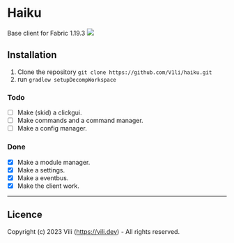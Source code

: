# Haiku
Base client for Fabric 1.19.3
![](https://github.com/V1li/haiku/blob/master/src/main/resources/assets/haiku/icon.png)

## Installation
1. Clone the repository `git clone https://github.com/V1li/haiku.git`
2. run `gradlew setupDecompWorkspace`

### Todo
- [ ] Make (skid) a clickgui.
- [ ] Make commands and a command manager.
- [ ] Make a config manager.

### Done
- [x] Make a module manager.
- [x] Make a settings.
- [x] Make a eventbus.
- [x] Make the client work.

-----------------------------
## Licence
Copyright (c) 2023 Vili (https://vili.dev) -
All rights reserved.